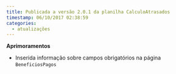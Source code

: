 ```yaml
---
title: Publicada a versão 2.0.1 da planilha CalculoAtrasados
timestamp: 06/10/2017 02:38:59
categories:
  - atualizações
---
```


**Aprimoramentos**
+ Inserida informação sobre campos obrigatórios na página `BeneficiosPagos` 